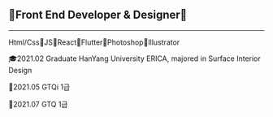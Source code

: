 <h2> 🌵Front End Developer & Designer🌵 </h2>

<hr>
Html/Css🌵JS🌵React🌵Flutter🌵Photoshop🌵Illustrator
</hr>

<br/>
<p>🎓2021.02 Graduate HanYang University ERICA, majored in Surface Interior Design</p>
<p>🔰2021.05 GTQi 1급</p>
<p>🔰2021.07 GTQ 1급</p>
<br/>
<p></p>
<br/>

<!--
**kkevi/kkevi** is a ✨ _special_ ✨ repository because its `README.md` (this file) appears on your GitHub profile.

Here are some ideas to get you started:

- 🔭 I’m currently working on ...
- 🌱 I’m currently learning ...
- 👯 I’m looking to collaborate on ...
- 🤔 I’m looking for help with ...
- 💬 Ask me about ...
- 📫 How to reach me: ...
- 😄 Pronouns: ...
- ⚡ Fun fact: ...
-->
